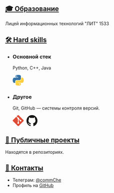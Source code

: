 <section id="content">
<div markdown="1">

# <a id="education_ru" href="#education_ru">🎓 Образование</a>
   
   Лицей информационных технологий "ЛИТ" 1533

# <a id="skills_ru" href="#skills_ru">🛠️ Hard skills</a>

* ### Основной стек
    Python, C++, Java
    <p align="left">
      <img src="python.svg" width=35px style="padding-right:5px;" draggable="false" title="Python">
    </p>


* ### Другое
    Git, GitHub — системы контроля версий.
    <p align="left">
      <img src="git-icon.svg" width=35px style="padding-right:5px;" draggable="false" title="Git">
      <img src="github-icon.svg" width=35px style="padding-right:5px;" draggable="false" title="GitHub">
    </p>


# <a id="projects_ru" href="#projects_ru">🧩 Публичные проекты </a>
Находятся в репозиториях.

# <a id="contacts_ru" href="#contacts_ru">📧 Контакты</a>
* Телеграм: [@commChe](https://t.me/commChe)
* Профиль на [GitHub](https://github.com/commanderChe)

</div>
</section>
